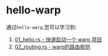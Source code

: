 # hello-warp

通过`hello-warp`,您可以学习到:

1. [01_hello.rs - 快速启动一个 warp 项目](https://github.com/hello-rs/hello-warp/blob/main/examples/01_hello.rs)
2. [02_routing.rs - warp的路由规则](https://github.com/hello-rs/hello-warp/blob/main/examples/02_routing.rs)
